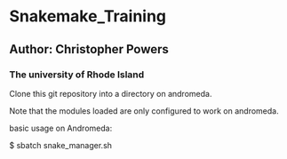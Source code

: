 # Snakemake_Training

## Author: Christopher Powers
### The university of Rhode Island


Clone this git repository into a directory on andromeda.


Note that the modules loaded are only configured to work on 
andromeda. 

basic usage on Andromeda: 

$ sbatch snake_manager.sh
